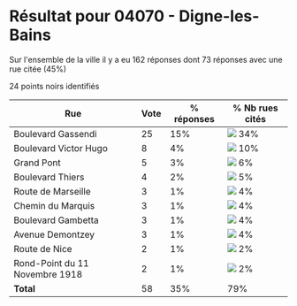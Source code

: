 # Résultat pour 04070 - Digne-les-Bains

Sur l'ensemble de la ville il y a eu 162 réponses dont 73 réponses avec une rue citée (45%)

24 points noirs identifiés

| Rue | Vote | % réponses | % Nb rues cités|
|-----|------|------------|----------------|
| Boulevard Gassendi | 25 | 15% | <img src="../../img/bar_34.gif" />&nbsp;34%|
| Boulevard Victor Hugo | 8 | 4% | <img src="../../img/bar_10.gif" />&nbsp;10%|
| Grand Pont | 5 | 3% | <img src="../../img/bar_6.gif" />&nbsp;6%|
| Boulevard Thiers | 4 | 2% | <img src="../../img/bar_5.gif" />&nbsp;5%|
| Route de Marseille | 3 | 1% | <img src="../../img/bar_4.gif" />&nbsp;4%|
| Chemin du Marquis | 3 | 1% | <img src="../../img/bar_4.gif" />&nbsp;4%|
| Boulevard Gambetta | 3 | 1% | <img src="../../img/bar_4.gif" />&nbsp;4%|
| Avenue Demontzey | 3 | 1% | <img src="../../img/bar_4.gif" />&nbsp;4%|
| Route de Nice | 2 | 1% | <img src="../../img/bar_2.gif" />&nbsp;2%|
| Rond-Point du 11 Novembre 1918 | 2 | 1% | <img src="../../img/bar_2.gif" />&nbsp;2%|
| **Total** | 58 | 35% | 79%|
